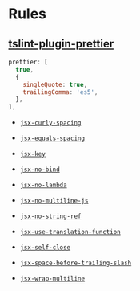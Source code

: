 # Rules

## [tslint-plugin-prettier](https://github.com/ikatyang/tslint-plugin-prettier)

```javascript
prettier: [
  true,
  {
    singleQuote: true,
    trailingComma: 'es5',
  },
],
```

- [`jsx-curly-spacing`](https://github.com/yannickcr/eslint-plugin-react/blob/master/docs/rules/jsx-curly-spacing.md)

- [`jsx-equals-spacing`](https://github.com/yannickcr/eslint-plugin-react/blob/master/docs/rules/jsx-equals-spacing.md)

- [`jsx-key`](https://github.com/yannickcr/eslint-plugin-react/blob/master/docs/rules/jsx-key.md)

- [`jsx-no-bind`](https://github.com/yannickcr/eslint-plugin-react/blob/master/docs/rules/jsx-no-bind.md)

- [`jsx-no-lambda`](https://github.com/palantir/tslint-react#rules)

- [`jsx-no-multiline-js`](https://github.com/palantir/tslint-react#rules)

- [`jsx-no-string-ref`](https://github.com/yannickcr/eslint-plugin-react/blob/master/docs/rules/no-string-refs.md)

- [`jsx-use-translation-function`](https://github.com/palantir/tslint-react#rules)

- [`jsx-self-close`](https://github.com/palantir/tslint-react#rules)

- [`jsx-space-before-trailing-slash`](https://github.com/yannickcr/eslint-plugin-react/blob/master/docs/rules/jsx-space-before-closing.md)

- [`jsx-wrap-multiline`](https://github.com/yannickcr/eslint-plugin-react/blob/master/docs/rules/jsx-wrap-multilines.md)
